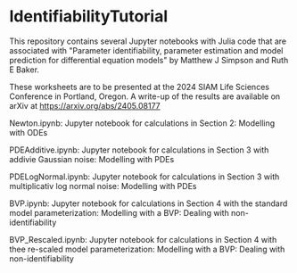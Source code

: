 # IdentifiabilityTutorial

This repository contains several Jupyter notebooks with Julia code that are associated with "Parameter identifiability, parameter estimation and model prediction for differential equation models" by Matthew J Simpson and Ruth E Baker.  

These worksheets are to be presented at the 2024 SIAM Life Sciences Conference in Portland, Oregon.  A write-up of the results are available on arXiv at https://arxiv.org/abs/2405.08177

Newton.ipynb: Jupyter notebook for calculations in Section 2: Modelling with ODEs

PDEAdditive.ipynb: Jupyter notebook for calculations in Section 3 with addivie Gaussian noise: Modelling with PDEs

PDELogNormal.ipynb: Jupyter notebook for calculations in Section 3 with multiplicativ log normal noise: Modelling with PDEs

BVP.ipynb: Jupyter notebook for calculations in Section 4 with the standard model parameterization: Modelling with a BVP: Dealing with non-identifiability

BVP_Rescaled.ipynb: Jupyter notebook for calculations in Section 4 with thee re-scaled model parameterization: Modelling with a BVP: Dealing with non-identifiability
